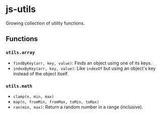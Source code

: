 # js-utils

Growing collection of utility functions.

## Functions

### `utils.array`

- `findByKey(arr, key, value)`: Finds an object using one of its keys.
- `indexByKey(arr, key, value)`: Like `indexOf` but using an object's key instead of the object itself.

### `utils.math`

- `clamp(n, min, max)`
- `map(n, fromMin, fromMax, toMin, toMax)`
- `ran(min, max)`: Return a random number in a range (inclusive).
